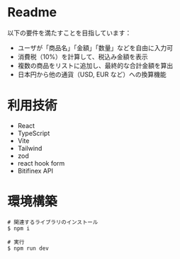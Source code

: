 # Readme
以下の要件を満たすことを目指しています：

- ユーザが「商品名」「金額」「数量」などを自由に入力可
- 消費税（10%）を計算して、税込み金額を表示
- 複数の商品をリストに追加し、最終的な合計金額を算出
- 日本円から他の通貨（USD, EUR など）への換算機能

# 利用技術
- React
- TypeScript
- Vite
- Tailwind
- zod
- react hook form
- Bitifinex API

# 環境構築
```
# 関連するライブラリのインストール
$ npm i

# 実行
$ npm run dev
```